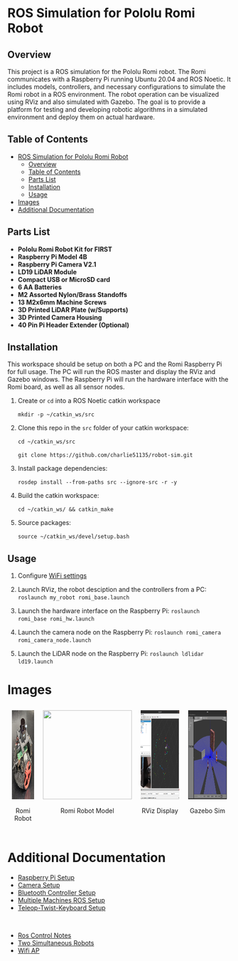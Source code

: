 # ROS Simulation for Pololu Romi Robot

## Overview
This project is a ROS simulation for the Pololu Romi robot. The Romi communicates with a Raspberry Pi running Ubuntu 20.04 and ROS Noetic. It includes models, controllers, and necessary configurations to simulate the Romi robot in a ROS environment. The robot operation can be visualized using RViz and also simulated with Gazebo. The goal is to provide a platform for testing and developing robotic algorithms in a simulated environment and deploy them on actual hardware.


## Table of Contents
- [ROS Simulation for Pololu Romi Robot](#ros-simulation-for-pololu-romi-robot)
  - [Overview](#overview)
  - [Table of Contents](#table-of-contents)
  - [Parts List](#parts-list)
  - [Installation](#installation)
  - [Usage](#usage)
- [Images](#images)
- [Additional Documentation](#additional-documentation)


## Parts List
- **Pololu Romi Robot Kit for FIRST**
- **Raspberry Pi Model 4B**
- **Raspberry Pi Camera V2.1**
- **LD19 LiDAR Module**
- **Compact USB or MicroSD card**
- **6 AA Batteries**
- **M2 Assorted Nylon/Brass Standoffs**
- **13 M2x6mm Machine Screws**
- **3D Printed LiDAR Plate (w/Supports)**
- **3D Printed Camera Housing**
- **40 Pin Pi Header Extender (Optional)**


## Installation

This workspace should be setup on both a PC and the Romi Raspberry Pi for full usage. The PC will run the ROS master and display the RViz and Gazebo windows. The Raspberry Pi will run the hardware interface with the Romi board, as well as all sensor nodes. 

1. Create or `cd` into a ROS Noetic catkin workspace
   ```console
   mkdir -p ~/catkin_ws/src
   ```

2. Clone this repo in the `src` folder of your catkin workspace:
   ```console
   cd ~/catkin_ws/src
   ```
   ```console
   git clone https://github.com/charlie51135/robot-sim.git
   ```
   
3. Install package dependencies:
   ```
   rosdep install --from-paths src --ignore-src -r -y
   ```

4. Build the catkin workspace:
   ```console
   cd ~/catkin_ws/ && catkin_make
   ```

5. Source packages:
   ```console
   source ~/catkin_ws/devel/setup.bash
   ```

   
## Usage

1. Configure [WiFi settings](docs/multiple_machines.md)

2. Launch RViz, the robot desciption and the controllers from a PC:
`roslaunch my_robot romi_base.launch`

3. Launch the hardware interface on the Raspberry Pi:
`roslaunch romi_base romi_hw.launch`

4. Launch the camera node on the Raspberry Pi:
`roslaunch romi_camera romi_camera_node.launch`

5. Launch the LiDAR node on the Raspberry Pi:
`roslaunch ldlidar ld19.launch`


# Images

<div style="display: flex; justify-content: left; align-items: left;">
   <div style="text-align: center; margin: 10px;">
      <img src="docs/files/romi_robot.jpg" width="200" height="200"/>
      <p>Romi Robot</p>
   </div>

   <div style="text-align: center; margin: 10px;">
      <img src="docs/files/romi_model.gif" width="200" height="200"/>
      <p>Romi Robot Model</p>
   </div>

   <div style="text-align: center; margin: 10px;">
      <img src="docs/files/romi_rviz.png" width="350" height="200"/>
      <p>RViz Display</p>
   </div>

   <div style="text-align: center; margin: 10px;">
      <img src="docs/files/romi_gazebo.png" width="350" height="200"/>
      <p>Gazebo Sim</p>
   </div>
</div>


# Additional Documentation

* [Raspberry Pi Setup](docs/rpi_setup.md)
* [Camera Setup](docs/rpi_camera.md)
* [Bluetooth Controller Setup](docs/bluetooth_controller.md)
* [Multiple Machines ROS Setup](docs/multiple_machines.md)
* [Teleop-Twist-Keyboard Setup](docs/teleop_twist_keyboard.md)

<br>

* [Ros Control Notes](docs/ros_control.md)
* [Two Simultaneous Robots](docs/two_robots_rviz.md)
* [Wifi AP](docs/wifi_ap.md)